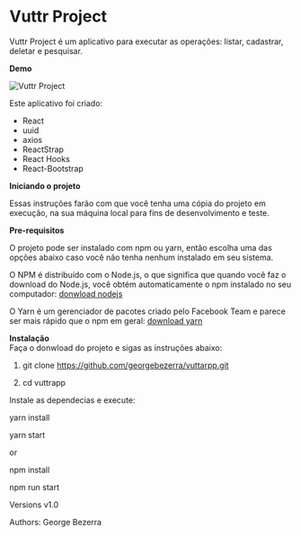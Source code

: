 # Vuttr Project

Vuttr Project é um aplicativo para executar as operações: listar, cadastrar, deletar e pesquisar.

**Demo**

![Vuttr Project](https://github.com/georgebezerra/vuttarpp/blob/master/public/home.png)

Este aplicativo foi criado:  

* React
* uuid  
* axios 
* ReactStrap
* React Hooks  
* React-Bootstrap 

**Iniciando o projeto**

Essas instruções farão com que você tenha uma cópia do projeto em execução, na sua máquina local para fins de desenvolvimento e teste.

**Pre-requisitos**

O projeto pode ser instalado com npm ou yarn, então escolha uma das opções abaixo caso você não tenha nenhum instalado em seu sistema.

O NPM é distribuído com o Node.js, o que significa que quando você faz o download do Node.js, você obtém automaticamente o npm instalado
no seu computador: [donwload nodejs](https://nodejs.org/en/download/)

O Yarn é um gerenciador de pacotes criado pelo Facebook Team e parece ser mais rápido que o npm em geral:
[download yarn](https://yarnpkg.com/en/docs/install#debian-stable)


**Instalação**  
Faça o donwload do projeto e sigas as instruções abaixo:

1. git clone https://github.com/georgebezerra/vuttarpp.git

2. cd vuttrapp

Instale as dependecias e execute:

yarn install  

yarn start

or

npm install  

npm run start

Versions
v1.0

Authors: George Bezerra
